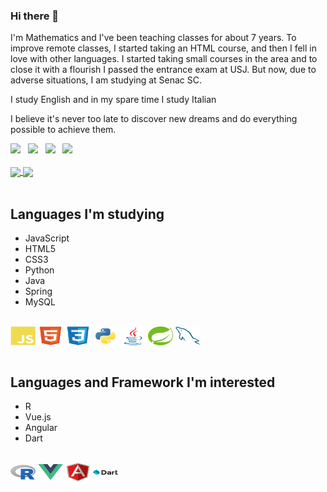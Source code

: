 ### Hi there 👋

I'm Mathematics and I've been teaching classes for about 7 years. To improve remote classes, I started taking an HTML course, and then I fell in love with other languages. I started taking small courses in the area and to close it with a flourish I passed the entrance exam at USJ. But now, due to adverse situations, I am studying at Senac SC.

I study English and in my spare time I study Italian

I believe it's never too late to discover new dreams and do everything possible to achieve them.

 <div>
  <a href="http://www.linkedin.com/in/anaflaviafreitascorrea/" target="_blank"><img src="https://img.shields.io/badge/LinkedIn-0077B5?style=for-the-badge&logo=linkedin&logoColor=white" target="_blank"></a>&nbsp;&nbsp;
  <a href="https://www.instagram.com/anafreitascorrea/" target="_blank"><img src="https://img.shields.io/badge/Instagram-E4405F?style=for-the-badge&logo=instagram&logoColor=white" target="_blank"></a>&nbsp;&nbsp;
  <a href="mailto:anaflaviadefreitascorrea@gmail.com" target="_blank"><img src="https://img.shields.io/badge/Gmail-D14836?style=for-the-badge&logo=gmail&logoColor=white" target="_blank"></a>&nbsp;&nbsp;
  <a href="https://api.whatsapp.com/send?phone=5548998482742&text=Oi%20Ana" target="_blank"><img src="https://img.shields.io/badge/WhatsApp-25D366?style=for-the-badge&logo=whatsapp&logoColor=white" target="_blank"></a>
</div>

  
  <div><br>
  <a href="https://github.com/anuraghazra/github-readme-stats">
<!--   <img align="center" src="https://github-readme-stats.vercel.app/api?username=AnaFlaviaCorrea&show_icons=true&theme=dark"> -->
    <img align="center" src="https://github-readme-stats.vercel.app/api?username=AnaFlaviaCorrea&show_icons=true&theme=transparent&layout=compact"/>
    <a href="https://github.com/anuraghazra/github-readme-stats">
    <img align="center" src="https://github-readme-stats.vercel.app/api/top-langs/?username=AnaFlaviaCorrea&layout=compact"/>
  </a>
  
  </a>
 </div><br>
 
<!--    <div><br>
   <a href="https://github.com/anuraghazra/github-readme-stats">
    <img align="center" src="https://github-readme-stats.vercel.app/api/top-langs/?username=AnaFlaviaCorrea&layout=compact"/>
  </a>

</div><br>
 -->

## Languages I'm studying
- JavaScript
- HTML5
- CSS3
- Python 
- Java
- Spring
- MySQL

<div style="display: inline_block"><br>
  <img align="center" alt="Ana-Js" height="30" width="40" src="https://raw.githubusercontent.com/devicons/devicon/master/icons/javascript/javascript-plain.svg">
  <img align="center" alt="Ana-HTML" height="30" width="40" src="https://raw.githubusercontent.com/devicons/devicon/master/icons/html5/html5-original.svg">
  <img align="center" alt="Ana-CSS" height="30" width="40" src="https://raw.githubusercontent.com/devicons/devicon/master/icons/css3/css3-original.svg">
  <img align="center" alt="Ana-Python" height="30" width="40" src="https://raw.githubusercontent.com/devicons/devicon/master/icons/python/python-original.svg">
  <img align="center" alt="Ana-Java" height="30" width="40" src="https://raw.githubusercontent.com/devicons/devicon/master/icons/java/java-original.svg">
  <img align="center" alt="Ana-Spring" height="30" width="40" src="https://raw.githubusercontent.com/devicons/devicon/master/icons/spring/spring-original.svg">
  <img align="center" alt="Ana-MySQL" height="30" width="40" src="https://raw.githubusercontent.com/devicons/devicon/master/icons/mysql/mysql-original.svg">
  
  </div>
<br>

## Languages and Framework I'm interested
- R
- Vue.js
- Angular
- Dart


<div style="display: inline_block"><br>
  
  <img align="center" alt="Ana-HTML" height="30" width="40" src="https://raw.githubusercontent.com/devicons/devicon/master/icons/r/r-original.svg">
  <img align="center" alt="Ana-Vue" height="30" width="40" src="https://raw.githubusercontent.com/devicons/devicon/master/icons/vuejs/vuejs-original.svg">
  <img align="center" alt="Ana-Angular" height="30" width="40" src="https://raw.githubusercontent.com/devicons/devicon/master/icons/angularjs/angularjs-original.svg">
  <img align="center" alt="Ana-Dart" height="30" width="40" src="https://raw.githubusercontent.com/devicons/devicon/master/icons/dart/dart-original-wordmark.svg">
 
  </div>
  
<br>
